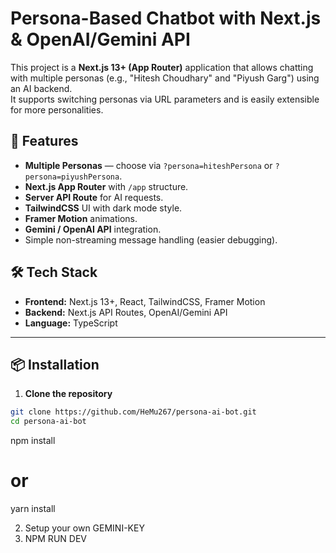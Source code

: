 # Persona-Based Chatbot with Next.js & OpenAI/Gemini API

This project is a **Next.js 13+ (App Router)** application that allows chatting with multiple personas (e.g., "Hitesh Choudhary" and "Piyush Garg") using an AI backend.  
It supports switching personas via URL parameters and is easily extensible for more personalities.

## 🚀 Features
- **Multiple Personas** — choose via `?persona=hiteshPersona` or `?persona=piyushPersona`.
- **Next.js App Router** with `/app` structure.
- **Server API Route** for AI requests.
- **TailwindCSS** UI with dark mode style.
- **Framer Motion** animations.
- **Gemini / OpenAI API** integration.
- Simple non-streaming message handling (easier debugging).

## 🛠 Tech Stack
- **Frontend:** Next.js 13+, React, TailwindCSS, Framer Motion
- **Backend:** Next.js API Routes, OpenAI/Gemini API
- **Language:** TypeScript

---

## 📦 Installation

1. **Clone the repository**
```bash
git clone https://github.com/HeMu267/persona-ai-bot.git
cd persona-ai-bot
```
npm install
# or
yarn install

2. Setup your own GEMINI-KEY
3. NPM RUN DEV

